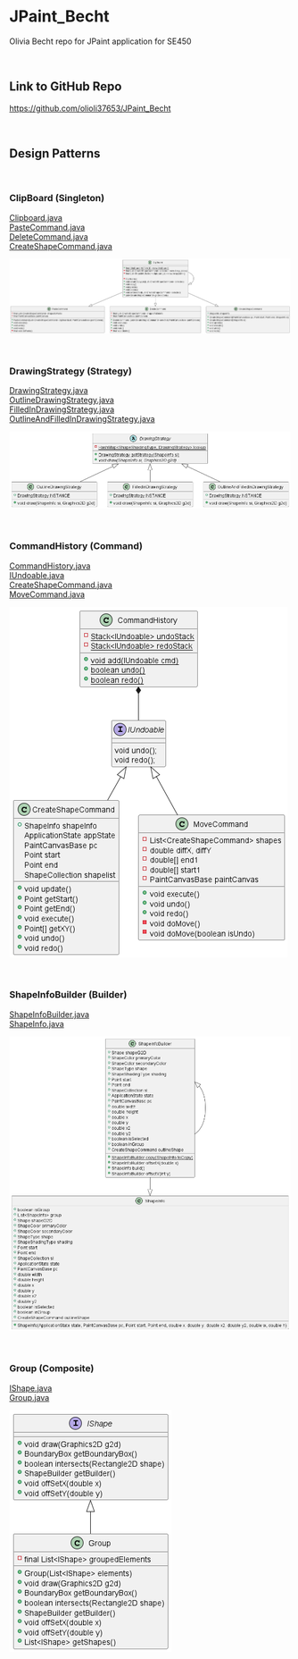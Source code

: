 # JPaint_Becht
 Olivia Becht repo for JPaint application for SE450

 <br />

## Link to GitHub Repo
https://github.com/olioli37653/JPaint_Becht

<br />

## Design Patterns 

<br />

### ClipBoard (Singleton)

[Clipboard.java](src/model/ClipBoard.java) <br />
[PasteCommand.java](src/model/Commands/PasteCommand.java) <br />
[DeleteCommand.java](src/model/Commands/DeleteCommand.java) <br />
[CreateShapeCommand.java](src/controller/CreateShapeCommand.java)

![ClipBoard UML](out/diagrams/ClipBoard/ClipBoard.png)

<br />

### DrawingStrategy (Strategy)

[DrawingStrategy.java](src/drawing/DrawingStrategy.java) <br />
[OutlineDrawingStrategy.java](src/drawing/OutlineDrawingStrategy.java) <br />
[FilledInDrawingStrategy.java](src/drawing/FilledInDrawingStrategy.java) <br />
[OutlineAndFilledInDrawingStrategy.java](src/drawing/OutlineAndFilledInDrawingStrategy.java)

![Drawing Strategy UML](out/diagrams/DrawingStrategy/DrawingStrategy.png)

<br />

### CommandHistory (Command)

[CommandHistory.java](src/model/Commands/CommandHistory.java) <br />
[IUndoable.java](src/model/interfaces/IUndoable.java) <br />
[CreateShapeCommand.java](src/controller/CreateShapeCommand.java) <br />
[MoveCommand.java](src/model/Commands/MoveCommand.java)

![Command History UML](out/diagrams/CommandHistory/CommandHistory.png)

<br />

### ShapeInfoBuilder (Builder)

[ShapeInfoBuilder.java](src/model/shape/ShapeInfoBuilder.java) <br />
[ShapeInfo.java](src/model/shape/ShapeInfo.java)

![Shape Info Builder UML](out/diagrams/ShapeInfoBuilder/ShapeInfoBuilder.png)

<br />

### Group (Composite)

[IShape.java](src/model/shape/IShape.java) <br />
[Group.java](src/model/shape/Group.java)

![Group UML](out/diagrams/Group/Group.png)